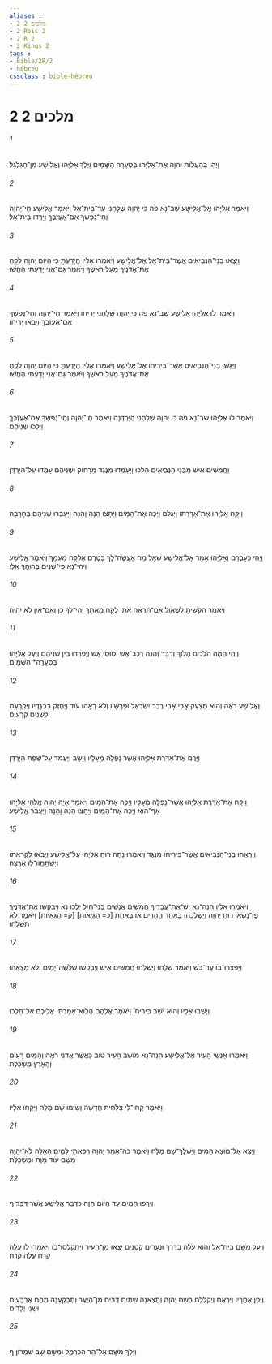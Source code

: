```yaml
---
aliases : 
- 2 מלכים 2
- 2 Rois 2
- 2 R 2
- 2 Kings 2
tags : 
- Bible/2R/2
- hébreu
cssclass : bible-hébreu
---
```


# 2 מלכים 2

###### 1
וַיְהִי בְּהַעֲלֹות יְהוָה אֶת־אֵלִיָּהוּ בַּסְעָרָה הַשָּׁמָיִם וַיֵּלֶךְ אֵלִיָּהוּ וֶאֱלִישָׁע מִן־הַגִּלְגָּל׃
###### 2
וַיֹּאמֶר אֵלִיָּהוּ אֶל־אֱלִישָׁע שֵׁב־נָא פֹה כִּי יְהוָה שְׁלָחַנִי עַד־בֵּית־אֵל וַיֹּאמֶר אֱלִישָׁע חַי־יְהוָה וְחֵי־נַפְשְׁךָ אִם־אֶעֶזְבֶךָּ וַיֵּרְדוּ בֵּית־אֵל׃
###### 3
וַיֵּצְאוּ בְנֵי־הַנְּבִיאִים אֲשֶׁר־בֵּית־אֵל אֶל־אֱלִישָׁע וַיֹּאמְרוּ אֵלָיו הֲיָדַעְתָּ כִּי הַיֹּום יְהוָה לֹקֵחַ אֶת־אֲדֹנֶיךָ מֵעַל רֹאשֶׁךָ וַיֹּאמֶר גַּם־אֲנִי יָדַעְתִּי הֶחֱשׁוּ׃
###### 4
וַיֹּאמֶר לֹו אֵלִיָּהוּ אֱלִישָׁע שֵׁב־נָא פֹה כִּי יְהוָה שְׁלָחַנִי יְרִיחֹו וַיֹּאמֶר חַי־יְהוָה וְחֵי־נַפְשְׁךָ אִם־אֶעֶזְבֶךָּ וַיָּבֹאוּ יְרִיחֹו׃
###### 5
וַיִּגְּשׁוּ בְנֵי־הַנְּבִיאִים אֲשֶׁר־בִּירִיחֹו אֶל־אֱלִישָׁע וַיֹּאמְרוּ אֵלָיו הֲיָדַעְתָּ כִּי הַיֹּום יְהוָה לֹקֵחַ אֶת־אֲדֹנֶיךָ מֵעַל רֹאשֶׁךָ וַיֹּאמֶר גַּם־אֲנִי יָדַעְתִּי הֶחֱשׁוּ׃
###### 6
וַיֹּאמֶר לֹו אֵלִיָּהוּ שֵׁב־נָא פֹה כִּי יְהוָה שְׁלָחַנִי הַיַּרְדֵּנָה וַיֹּאמֶר חַי־יְהוָה וְחֵי־נַפְשְׁךָ אִם־אֶעֶזְבֶךָּ וַיֵּלְכוּ שְׁנֵיהֶם׃
###### 7
וַחֲמִשִּׁים אִישׁ מִבְּנֵי הַנְּבִיאִים הָלְכוּ וַיַּעַמְדוּ מִנֶּגֶד מֵרָחֹוק וּשְׁנֵיהֶם עָמְדוּ עַל־הַיַּרְדֵּן׃
###### 8
וַיִּקַּח אֵלִיָּהוּ אֶת־אַדַּרְתֹּו וַיִּגְלֹם וַיַּכֶּה אֶת־הַמַּיִם וַיֵּחָצוּ הֵנָּה וָהֵנָּה וַיַּעַבְרוּ שְׁנֵיהֶם בֶּחָרָבָה׃
###### 9
וַיְהִי כְעָבְרָם וְאֵלִיָּהוּ אָמַר אֶל־אֱלִישָׁע שְׁאַל מָה אֶעֱשֶׂה־לָּךְ בְּטֶרֶם אֶלָּקַח מֵעִמָּךְ וַיֹּאמֶר אֱלִישָׁע וִיהִי־נָא פִּי־שְׁנַיִם בְּרוּחֲךָ אֵלָי׃
###### 10
וַיֹּאמֶר הִקְשִׁיתָ לִשְׁאֹול אִם־תִּרְאֶה אֹתִי לֻקָּח מֵאִתָּךְ יְהִי־לְךָ כֵן וְאִם־אַיִן לֹא יִהְיֶה׃
###### 11
וַיְהִי הֵמָּה הֹלְכִים הָלֹוךְ וְדַבֵּר וְהִנֵּה רֶכֶב־אֵשׁ וְסוּסֵי אֵשׁ וַיַּפְרִדוּ בֵּין שְׁנֵיהֶם וַיַּעַל אֵלִיָּהוּ בַּסְּעָרָה* הַשָּׁמָיִם׃
###### 12
וֶאֱלִישָׁע רֹאֶה וְהוּא מְצַעֵק אָבִי אָבִי רֶכֶב יִשְׂרָאֵל וּפָרָשָׁיו וְלֹא רָאָהוּ עֹוד וַיַּחֲזֵק בִּבְגָדָיו וַיִּקְרָעֵם לִשְׁנַיִם קְרָעִים׃
###### 13
וַיָּרֶם אֶת־אַדֶּרֶת אֵלִיָּהוּ אֲשֶׁר נָפְלָה מֵעָלָיו וַיָּשָׁב וַיַּעֲמֹד עַל־שְׂפַת הַיַּרְדֵּן׃
###### 14
וַיִּקַּח אֶת־אַדֶּרֶת אֵלִיָּהוּ אֲשֶׁר־נָפְלָה מֵעָלָיו וַיַּכֶּה אֶת־הַמַּיִם וַיֹּאמַר אַיֵּה יְהוָה אֱלֹהֵי אֵלִיָּהוּ אַף־הוּא וַיַּכֶּה אֶת־הַמַּיִם וַיֵּחָצוּ הֵנָּה וָהֵנָּה וַיַּעֲבֹר אֱלִישָׁע׃
###### 15
וַיִּרְאֻהוּ בְנֵי־הַנְּבִיאִים אֲשֶׁר־בִּירִיחֹו מִנֶּגֶד וַיֹּאמְרוּ נָחָה רוּחַ אֵלִיָּהוּ עַל־אֱלִישָׁע וַיָּבֹאוּ לִקְרָאתֹו וַיִּשְׁתַּחֲווּ־לֹו אָרְצָה׃
###### 16
וַיֹּאמְרוּ אֵלָיו הִנֵּה־נָא יֵשׁ־אֶת־עֲבָדֶיךָ חֲמִשִּׁים אֲנָשִׁים בְּנֵי־חַיִל יֵלְכוּ נָא וִיבַקְשׁוּ אֶת־אֲדֹנֶיךָ פֶּן־נְשָׂאֹו רוּחַ יְהוָה וַיַּשְׁלִכֵהוּ בְּאַחַד הֶהָרִים אֹו בְּאַחַת [כ= הַגְּיָאֹות] [ק= הַגֵּאָיֹות] וַיֹּאמֶר לֹא תִשְׁלָחוּ׃
###### 17
וַיִּפְצְרוּ־בֹו עַד־בֹּשׁ וַיֹּאמֶר שְׁלָחוּ וַיִּשְׁלְחוּ חֲמִשִּׁים אִישׁ וַיְבַקְשׁוּ שְׁלֹשָׁה־יָמִים וְלֹא מְצָאֻהוּ׃
###### 18
וַיָּשֻׁבוּ אֵלָיו וְהוּא יֹשֵׁב בִּירִיחֹו וַיֹּאמֶר אֲלֵהֶם הֲלֹוא־אָמַרְתִּי אֲלֵיכֶם אַל־תֵּלֵכוּ׃
###### 19
וַיֹּאמְרוּ אַנְשֵׁי הָעִיר אֶל־אֱלִישָׁע הִנֵּה־נָא מֹושַׁב הָעִיר טֹוב כַּאֲשֶׁר אֲדֹנִי רֹאֶה וְהַמַּיִם רָעִים וְהָאָרֶץ מְשַׁכָּלֶת׃
###### 20
וַיֹּאמֶר קְחוּ־לִי צְלֹחִית חֲדָשָׁה וְשִׂימוּ שָׁם מֶלַח וַיִּקְחוּ אֵלָיו׃
###### 21
וַיֵּצֵא אֶל־מֹוצָא הַמַּיִם וַיַּשְׁלֶךְ־שָׁם מֶלַח וַיֹּאמֶר כֹּה־אָמַר יְהוָה רִפִּאתִי לַמַּיִם הָאֵלֶּה לֹא־יִהְיֶה מִשָּׁם עֹוד מָוֶת וּמְשַׁכָּלֶת׃
###### 22
וַיֵּרָפוּ הַמַּיִם עַד הַיֹּום הַזֶּה כִּדְבַר אֱלִישָׁע אֲשֶׁר דִּבֵּר׃ ף
###### 23
וַיַּעַל מִשָּׁם בֵּית־אֵל וְהוּא עֹלֶה בַדֶּרֶךְ וּנְעָרִים קְטַנִּים יָצְאוּ מִן־הָעִיר וַיִּתְקַלְּסוּ־בֹו וַיֹּאמְרוּ לֹו עֲלֵה קֵרֵחַ עֲלֵה קֵרֵחַ׃
###### 24
וַיִּפֶן אַחֲרָיו וַיִּרְאֵם וַיְקַלְלֵם בְּשֵׁם יְהוָה וַתֵּצֶאנָה שְׁתַּיִם דֻּבִּים מִן־הַיַּעַר וַתְּבַקַּעְנָה מֵהֶם אַרְבָּעִים וּשְׁנֵי יְלָדִים׃
###### 25
וַיֵּלֶךְ מִשָּׁם אֶל־הַר הַכַּרְמֶל וּמִשָּׁם שָׁב שֹׁמְרֹון׃ ף
